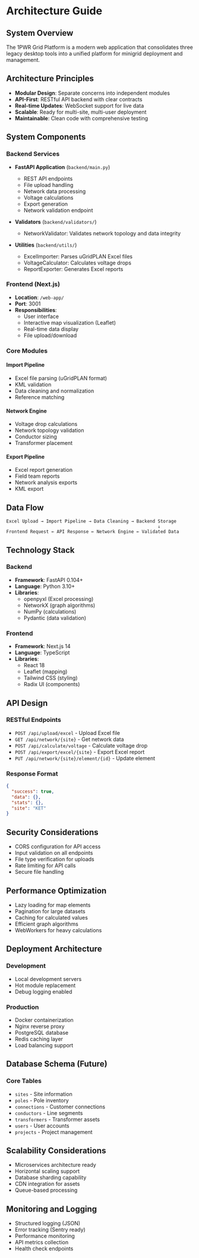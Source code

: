 # Architecture Guide

## System Overview

The 1PWR Grid Platform is a modern web application that consolidates three legacy desktop tools into a unified platform for minigrid deployment and management.

## Architecture Principles

- **Modular Design**: Separate concerns into independent modules
- **API-First**: RESTful API backend with clear contracts
- **Real-time Updates**: WebSocket support for live data
- **Scalable**: Ready for multi-site, multi-user deployment
- **Maintainable**: Clean code with comprehensive testing

## System Components

### Backend Services

- **FastAPI Application** (`backend/main.py`)
  - REST API endpoints
  - File upload handling
  - Network data processing
  - Voltage calculations
  - Export generation
  - Network validation endpoint

- **Validators** (`backend/validators/`)
  - NetworkValidator: Validates network topology and data integrity

- **Utilities** (`backend/utils/`)
  - ExcelImporter: Parses uGridPLAN Excel files
  - VoltageCalculator: Calculates voltage drops
  - ReportExporter: Generates Excel reports

### Frontend (Next.js)
- **Location**: `/web-app/`
- **Port**: 3001
- **Responsibilities**:
  - User interface
  - Interactive map visualization (Leaflet)
  - Real-time data display
  - File upload/download

### Core Modules

#### Import Pipeline
- Excel file parsing (uGridPLAN format)
- KML validation
- Data cleaning and normalization
- Reference matching

#### Network Engine
- Voltage drop calculations
- Network topology validation
- Conductor sizing
- Transformer placement

#### Export Pipeline
- Excel report generation
- Field team reports
- Network analysis exports
- KML export

## Data Flow

```
Excel Upload → Import Pipeline → Data Cleaning → Backend Storage
                                                         ↓
Frontend Request ← API Response ← Network Engine ← Validated Data
```

## Technology Stack

### Backend
- **Framework**: FastAPI 0.104+
- **Language**: Python 3.10+
- **Libraries**:
  - openpyxl (Excel processing)
  - NetworkX (graph algorithms)
  - NumPy (calculations)
  - Pydantic (data validation)

### Frontend
- **Framework**: Next.js 14
- **Language**: TypeScript
- **Libraries**:
  - React 18
  - Leaflet (mapping)
  - Tailwind CSS (styling)
  - Radix UI (components)

## API Design

### RESTful Endpoints
- `POST /api/upload/excel` - Upload Excel file
- `GET /api/network/{site}` - Get network data
- `POST /api/calculate/voltage` - Calculate voltage drop
- `POST /api/export/excel/{site}` - Export Excel report
- `PUT /api/network/{site}/element/{id}` - Update element

### Response Format
```json
{
  "success": true,
  "data": {},
  "stats": {},
  "site": "KET"
}
```

## Security Considerations

- CORS configuration for API access
- Input validation on all endpoints
- File type verification for uploads
- Rate limiting for API calls
- Secure file handling

## Performance Optimization

- Lazy loading for map elements
- Pagination for large datasets
- Caching for calculated values
- Efficient graph algorithms
- WebWorkers for heavy calculations

## Deployment Architecture

### Development
- Local development servers
- Hot module replacement
- Debug logging enabled

### Production
- Docker containerization
- Nginx reverse proxy
- PostgreSQL database
- Redis caching layer
- Load balancing support

## Database Schema (Future)

### Core Tables
- `sites` - Site information
- `poles` - Pole inventory
- `connections` - Customer connections
- `conductors` - Line segments
- `transformers` - Transformer assets
- `users` - User accounts
- `projects` - Project management

## Scalability Considerations

- Microservices architecture ready
- Horizontal scaling support
- Database sharding capability
- CDN integration for assets
- Queue-based processing

## Monitoring and Logging

- Structured logging (JSON)
- Error tracking (Sentry ready)
- Performance monitoring
- API metrics collection
- Health check endpoints
